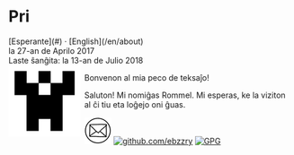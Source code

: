 Pri
===

<div class="center">[Esperante](#) · [English](/en/about)</div>
<div class="center">la 27-an de Aprilo 2017</div>
<div class="center">Laste ŝanĝita: la 13-an de Julio 2018</div>

<img style="margin-right: 0.5em; margin-bottom: 0.5em;" src="/bil/identicon.png" alt="Ve!" title="Ve!" align="left" />

Bonvenon al mia peco de teksaĵo!

Saluton! Mi nomiĝas Rommel. Mi esperas, ke la viziton al ĉi tiu eta loĝejo oni ĝuas.

[![ebzzry@ebzzry.io](/bil/posxtobildeto-00-48x48.png "ebzzry@ebzzry.io")](mailto:ebzzry@ebzzry.io) [![github.com/ebzzry](/bildoj/githubobildeto-00-48x48.png "github.com/ebzzry")](https://github.com/ebzzry) [![GPG](/bildoj/gpgobildeto-00-48x48.png "GPG")](/dat/ebzzry-gpg.pub)
